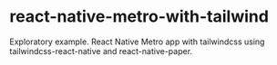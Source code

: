 # react-native-metro-with-tailwind
Exploratory example. React Native Metro app with tailwindcss using tailwindcss-react-native and react-native-paper.
